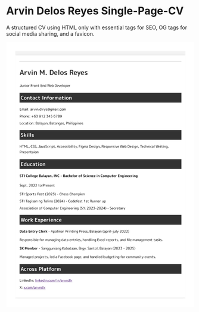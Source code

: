 # Arvin Delos Reyes Single-Page-CV

A structured CV using HTML only with essential tags for SEO, OG tags for social media sharing, and a favicon.

![Design preview of Single Page CV](/images/single-page-cv-delosreyes_page-0001.jpg)
